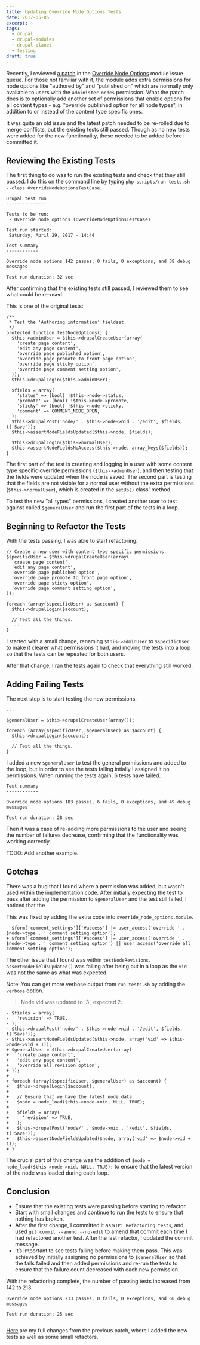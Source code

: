 ```yaml
---
title: Updating Override Node Options Tests
date: 2017-05-05
excerpt: ~
tags:
  - drupal
  - drupal-modules
  - drupal-planet
  - testing
draft: true
---
```


Recently, I reviewed [a patch][1] in the [Override Node Options][2] module issue
queue. For those not familiar with it, the module adds extra permissions for
node options like "authored by" and "published on" which are normally only
available to users with the `administer nodes` permission. What the patch does
is to optionally add another set of permissions that enable options for all
content types - e.g. "override published option for all node types", in addition
to or instead of the content type specific ones.

It was quite an old issue and the latest patch needed to be re-rolled due to
merge conflicts, but the existing tests still passed. Though as no new tests
were added for the new functionality, these needed to be added before I
committed it.

## Reviewing the Existing Tests

The first thing to do was to run the existing tests and check that they still
passed. I do this on the command line by typing
`php scripts/run-tests.sh --class OverrideNodeOptionsTestCase`.

```language-markup
Drupal test run
---------------

Tests to be run:
 - Override node options (OverrideNodeOptionsTestCase)

Test run started:
 Saturday, April 29, 2017 - 14:44

Test summary
------------

Override node options 142 passes, 0 fails, 0 exceptions, and 38 debug messages

Test run duration: 32 sec
```

After confirming that the existing tests still passed, I reviewed them to see
what could be re-used.

This is one of the original tests:

```language-php
/**
 * Test the 'Authoring information' fieldset.
 */
protected function testNodeOptions() {
  $this->adminUser = $this->drupalCreateUser(array(
    'create page content',
    'edit any page content',
    'override page published option',
    'override page promote to front page option',
    'override page sticky option',
    'override page comment setting option',
  ));
  $this->drupalLogin($this->adminUser);

  $fields = array(
    'status' => (bool) !$this->node->status,
    'promote' => (bool) !$this->node->promote,
    'sticky' => (bool) !$this->node->sticky,
    'comment' => COMMENT_NODE_OPEN,
  );
  $this->drupalPost('node/' . $this->node->nid . '/edit', $fields, t('Save'));
  $this->assertNodeFieldsUpdated($this->node, $fields);

  $this->drupalLogin($this->normalUser);
  $this->assertNodeFieldsNoAccess($this->node, array_keys($fields));
}
```

The first part of the test is creating and logging in a user with some content
type specific override permissions (`$this->adminUser`), and then testing that
the fields were updated when the node is saved. The second part is testing that
the fields are not visible for a normal user without the extra permissions
(`$this->normalUser`), which is created in the `setUp()` class' method.

To test the new "all types" permissions, I created another user to test against
called `$generalUser` and run the first part of the tests in a loop.

## Beginning to Refactor the Tests

With the tests passing, I was able to start refactoring.

```language-php
// Create a new user with content type specific permissions.
$specificUser = $this->drupalCreateUser(array(
  'create page content',
  'edit any page content',
  'override page published option',
  'override page promote to front page option',
  'override page sticky option',
  'override page comment setting option',
));

foreach (array($specificUser) as $account) {
  $this->drupalLogin($account);

  // Test all the things.
  ...
}
```

I started with a small change, renaming `$this->adminUser` to `$specificUser` to
make it clearer what permissions it had, and moving the tests into a loop so
that the tests can be repeated for both users.

After that change, I ran the tests again to check that everything still worked.

## Adding Failing Tests

The next step is to start testing the new permissions.

```language-php
...

$generalUser = $this->drupalCreateUser(array());

foreach (array($specificUser, $generalUser) as $account) {
  $this->drupalLogin($account);

  // Test all the things.
}
```

I added a new `$generalUser` to test the general permissions and added to the
loop, but in order to see the tests failing intially I assigned it no
permissions. When running the tests again, 6 tests have failed.

```language-markup
Test summary
------------

Override node options 183 passes, 6 fails, 0 exceptions, and 49 debug messages

Test run duration: 28 sec
```

Then it was a case of re-adding more permissions to the user and seeing the
number of failures decrease, confirming that the functionality was working
correctly.

TODO: Add another example.

## Gotchas

There was a bug that I found where a permission was added, but wasn't used
within the implementation code. After initially expecting the test to pass after
adding the permission to `$generalUser` and the test still failed, I noticed
that the

This was fixed by adding the extra code into `override_node_options.module`.

```language-diff
- $form['comment_settings']['#access'] |= user_access('override ' . $node->type . ' comment setting option');
+ $form['comment_settings']['#access'] |= user_access('override ' . $node->type . ' comment setting option') || user_access('override all comment setting option');
```

The other issue that I found was within `testNodeRevisions`.
`assertNodeFieldsUpdated()` was failing after being put in a loop as the `vid`
was not the same as what was expected.

Note: You can get more verbose output from `run-tests.sh` by adding the
`--verbose` option.

> Node vid was updated to '3', expected 2.

```language-diff
- $fields = array(
-   'revision' => TRUE,
- );
- $this->drupalPost('node/' . $this->node->nid . '/edit', $fields, t('Save'));
- $this->assertNodeFieldsUpdated($this->node, array('vid' => $this->node->vid + 1));
+ $generalUser = $this->drupalCreateUser(array(
+   'create page content',
+   'edit any page content',
+   'override all revision option',
+ ));
+
+ foreach (array($specificUser, $generalUser) as $account) {
+   $this->drupalLogin($account);
+
+   // Ensure that we have the latest node data.
+   $node = node_load($this->node->nid, NULL, TRUE);
+
+   $fields = array(
+     'revision' => TRUE,
+   );
+   $this->drupalPost('node/' . $node->nid . '/edit', $fields, t('Save'));
+   $this->assertNodeFieldsUpdated($node, array('vid' => $node->vid + 1));
+ }
```

The crucial part of this change was the addition of
`$node = node_load($this->node->nid, NULL, TRUE);` to ensure that the latest
version of the node was loaded during each loop.

## Conclusion

- Ensure that the existing tests were passing before starting to refactor.
- Start with small changes and continue to run the tests to ensure that nothing
  has broken.
- After the first change, I committed it as `WIP: Refactoring tests`, and used
  `git commit --amend --no-edit` to amend that commit each time I had refactored
  another test. After the last refactor, I updated the commit message.
- It’s important to see tests failing before making them pass. This was achieved
  by initially assigning no permissions to `$generalUser` so that the fails
  failed and then added permissions and re-run the tests to ensure that the
  failure count decreased with each new permission.

With the refactoring complete, the number of passing tests increased from 142
to 213.

```language-markup
Override node options 213 passes, 0 fails, 0 exceptions, and 60 debug messages

Test run duration: 25 sec
```

<img src="/images/blog/override-node-options-refactor-tests-new-passing.png" alt="">

[Here][3] are my full changes from the previous patch, where I added the new
tests as well as some small refactors.

[1]: https://www.drupal.org/node/974730
[2]: https://www.drupal.org/project/override_node_options
[3]: https://www.drupal.org/files/issues/interdiff_25712.txt
